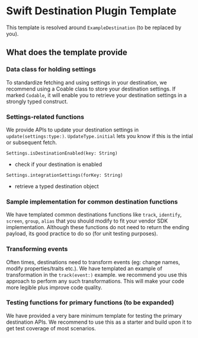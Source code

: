 # Swift Destination Plugin Template
This template is resolved around `ExampleDestination` (to be replaced by you). 

## What does the template provide
### Data class for holding settings
To standardize fetching and using settings in your destination, we recommend using a Coable class to store your destination settings. If marked `Codable`, it will enable you to retrieve your destination settings in a strongly typed construct.

### Settings-related functions
We provide APIs to update your destination settings in `update(settings:type:)`.
`UpdateType.initial` lets you know if this is the intial or subsequent fetch.

`Settings.isDestinationEnabled(key: String)`
- check if your destination is enabled

`Settings.integrationSettings(forKey: String)`
- retrieve a typed destination object

### Sample implementation for common destination functions
We have templated common destinations functions like `track`, `identify`, `screen`, `group`, `alias` that you should modify to fit your vendor SDK implementation. Although these functions do not need to return the ending payload, its good practice to do so (for unit testing purposes).

### Transforming events
Often times, destinations need to transform events (eg: change names, modify properties/traits etc.). We have templated an example of transformation in the `track(event:)` example. we recommend you use this approach to perform any such transformations. This will make your code more legible plus improve code quality.

### Testing functions for primary functions (to be expanded)
We have provided a very bare minimum template for testing the primary destination APIs. We recommend to use this as a starter and build upon it to get test coverage of most scenarios.
